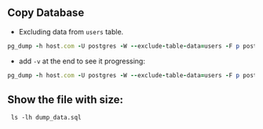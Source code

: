 ## Copy Database

- Excluding data from `users` table.
```ruby
pg_dump -h host.com -U postgres -W --exclude-table-data=users -F p postgres > dump_data.sql
```

- add `-v` at the end to see it progressing:
```ruby
pg_dump -h host.com -U postgres -W --exclude-table-data=users -F p postgres > dump_data.sql -v
```

## Show the file with size:
```
 ls -lh dump_data.sql
```
